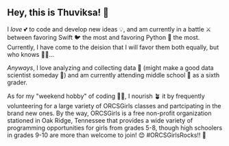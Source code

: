 ## Hey, this is Thuviksa! 👋

I *love* 💕 to code and develop new ideas 💡, and am currently in a battle ⚔️ between favoring Swift 🐦 the most and favoring Python 🐍 the most. Currently, I have come to the deision that I will favor them both equally, but who knows 🤷‍♀️...

*Anyways*, I love analyzing and collecting data 📑 (might make a good data scientist someday 🤔) and am currently attending middle school 🏫 as a sixth grader.

As for my "weekend hobby" of coding 👩‍💻, I nourish 🪴 it by frequently volunteering for a large variety of ORCSGirls classes and partcipating in the brand new ones. By the way, ORCSGirls is a free non-profit organization stationed in Oak Ridge, Tennessee that provides a wide variety of programming opportunities for girls from grades 5-8, though high schoolers in grades 9-10 are more than welcome to join! 😊
#ORCSGirlsRocks!! 🥳

